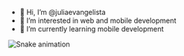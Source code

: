 - 👋 Hi, I’m @juliaevangelista
- 👀 I’m interested in web and mobile development
- 🌱 I’m currently learning mobile development

![Snake animation](https://github.com/juliaevangelista/juliaevangelista/blob/output/github-contribution-grid-snake.svg)

<!---
juliaevangelista/juliaevangelista is a ✨ special ✨ repository because its `README.md` (this file) appears on your GitHub profile.
You can click the Preview link to take a look at your changes.
--->
